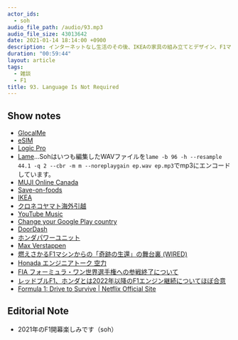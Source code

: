 ```yaml
---
actor_ids:
  - soh
audio_file_path: /audio/93.mp3
audio_file_size: 43013642
date: 2021-01-14 18:14:00 +0900
description: インターネットなし生活のその後、IKEAの家具の組み立てとデザイン、F1マシンの開発と観戦の醍醐味について、また一人で話しました。
duration: "00:59:44"
layout: article
tags:
  - 雑談
  - F1
title: 93. Language Is Not Required
---
```


## Show notes
- [GlocalMe](https://www.glocalme.com/)
- [eSIM](https://support.google.com/pixelphone/answer/9449293?hl=ja)
- [Logic Pro](https://www.apple.com/logic-pro/)
- [Lame](https://lame.sourceforge.io/)...Sohはいつも編集したWAVファイルを`lame -b 96 -h --resample 44.1 -q 2 --cbr -m m --noreplaygain ep.wav ep.mp3`でmp3にエンコードしています。
- [MUJI Online Canada](https://muji.ca/)
- [Save-on-foods](https://www.saveonfoods.com/)
- [IKEA](https://www.ikea.com/ca/en/)
- [クロネコヤマト海外引越](https://www.y-logi.com/service/kaigai/)
- [YouTube Music](https://music.youtube.com/)
- [Change your Google Play country](https://support.google.com/googleplay/answer/7431675?hl=en)
- [DoorDash](https://www.doordash.com/en-US)
- [ホンダパワーユニット](https://www.honda.co.jp/F1/spcontents2014/powerunit/)
- [Max Verstappen](https://www.formula1.com/en/drivers/max-verstappen.html)
- [燃えさかるF1マシンからの「奇跡の生還」の舞台裏 (WIRED)](https://wired.jp/2020/12/22/romain-grosjean-crash-f1-survive/)
- [Honada エンジニアトーク 空力](https://www.honda.co.jp/tech-story/engineer/engineer-talk/aero/)
- [FIA フォーミュラ・ワン世界選手権への参戦終了について](https://www.honda.co.jp/news/2020/c201002a.html)
- [レッドブルF1、ホンダとは2022年以降のF1エンジン継続についてほぼ合意](https://f1-gate.com/redbull/f1_60365.html)
- [Formula 1: Drive to Survive | Netflix Official Site](https://www.netflix.com/title/80204890)

## Editorial Note
- 2021年のF1開幕楽しみです（soh）
